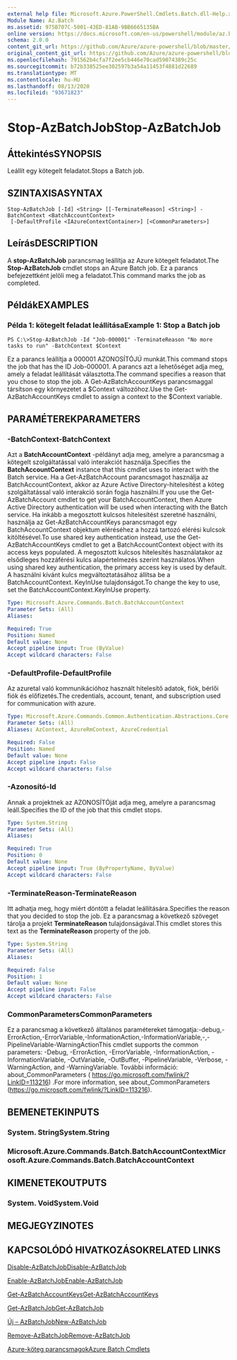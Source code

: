 ```yaml
---
external help file: Microsoft.Azure.PowerShell.Cmdlets.Batch.dll-Help.xml
Module Name: Az.Batch
ms.assetid: 975B707C-5001-43ED-81AB-9BB6665135BA
online version: https://docs.microsoft.com/en-us/powershell/module/az.batch/stop-azbatchjob
schema: 2.0.0
content_git_url: https://github.com/Azure/azure-powershell/blob/master/src/Batch/Batch/help/Stop-AzBatchJob.md
original_content_git_url: https://github.com/Azure/azure-powershell/blob/master/src/Batch/Batch/help/Stop-AzBatchJob.md
ms.openlocfilehash: 791562b4cfa7f2ee5cb446e70cad59074389c25c
ms.sourcegitcommit: b72b338525ee302597b3a54a11453f4881d22689
ms.translationtype: MT
ms.contentlocale: hu-HU
ms.lasthandoff: 08/13/2020
ms.locfileid: "93671823"
---
```

# <span data-ttu-id="1d4b8-101">Stop-AzBatchJob</span><span class="sxs-lookup"><span data-stu-id="1d4b8-101">Stop-AzBatchJob</span></span>

## <span data-ttu-id="1d4b8-102">Áttekintés</span><span class="sxs-lookup"><span data-stu-id="1d4b8-102">SYNOPSIS</span></span>
<span data-ttu-id="1d4b8-103">Leállít egy kötegelt feladatot.</span><span class="sxs-lookup"><span data-stu-id="1d4b8-103">Stops a Batch job.</span></span>

## <span data-ttu-id="1d4b8-104">SZINTAXISA</span><span class="sxs-lookup"><span data-stu-id="1d4b8-104">SYNTAX</span></span>

```
Stop-AzBatchJob [-Id] <String> [[-TerminateReason] <String>] -BatchContext <BatchAccountContext>
 [-DefaultProfile <IAzureContextContainer>] [<CommonParameters>]
```

## <span data-ttu-id="1d4b8-105">Leírás</span><span class="sxs-lookup"><span data-stu-id="1d4b8-105">DESCRIPTION</span></span>
<span data-ttu-id="1d4b8-106">A **stop-AzBatchJob** parancsmag leállítja az Azure kötegelt feladatot.</span><span class="sxs-lookup"><span data-stu-id="1d4b8-106">The **Stop-AzBatchJob** cmdlet stops an Azure Batch job.</span></span>
<span data-ttu-id="1d4b8-107">Ez a parancs befejezettként jelöli meg a feladatot.</span><span class="sxs-lookup"><span data-stu-id="1d4b8-107">This command marks the job as completed.</span></span>

## <span data-ttu-id="1d4b8-108">Példák</span><span class="sxs-lookup"><span data-stu-id="1d4b8-108">EXAMPLES</span></span>

### <span data-ttu-id="1d4b8-109">Példa 1: kötegelt feladat leállítása</span><span class="sxs-lookup"><span data-stu-id="1d4b8-109">Example 1: Stop a Batch job</span></span>
```
PS C:\>Stop-AzBatchJob -Id "Job-000001" -TerminateReason "No more tasks to run" -BatchContext $Context
```

<span data-ttu-id="1d4b8-110">Ez a parancs leállítja a 000001 AZONOSÍTÓJÚ munkát.</span><span class="sxs-lookup"><span data-stu-id="1d4b8-110">This command stops the job that has the ID Job-000001.</span></span>
<span data-ttu-id="1d4b8-111">A parancs azt a lehetőséget adja meg, amely a feladat leállítását választotta.</span><span class="sxs-lookup"><span data-stu-id="1d4b8-111">The command specifies a reason that you chose to stop the job.</span></span>
<span data-ttu-id="1d4b8-112">A Get-AzBatchAccountKeys parancsmaggal társítson egy környezetet a $Context változóhoz.</span><span class="sxs-lookup"><span data-stu-id="1d4b8-112">Use the Get-AzBatchAccountKeys cmdlet to assign a context to the $Context variable.</span></span>

## <span data-ttu-id="1d4b8-113">PARAMÉTEREK</span><span class="sxs-lookup"><span data-stu-id="1d4b8-113">PARAMETERS</span></span>

### <span data-ttu-id="1d4b8-114">-BatchContext</span><span class="sxs-lookup"><span data-stu-id="1d4b8-114">-BatchContext</span></span>
<span data-ttu-id="1d4b8-115">Azt a **BatchAccountContext** -példányt adja meg, amelyre a parancsmag a kötegelt szolgáltatással való interakciót használja.</span><span class="sxs-lookup"><span data-stu-id="1d4b8-115">Specifies the **BatchAccountContext** instance that this cmdlet uses to interact with the Batch service.</span></span>
<span data-ttu-id="1d4b8-116">Ha a Get-AzBatchAccount parancsmagot használja az BatchAccountContext, akkor az Azure Active Directory-hitelesítést a köteg szolgáltatással való interakció során fogja használni.</span><span class="sxs-lookup"><span data-stu-id="1d4b8-116">If you use the Get-AzBatchAccount cmdlet to get your BatchAccountContext, then Azure Active Directory authentication will be used when interacting with the Batch service.</span></span> <span data-ttu-id="1d4b8-117">Ha inkább a megosztott kulcsos hitelesítést szeretné használni, használja az Get-AzBatchAccountKeys parancsmagot egy BatchAccountContext objektum eléréséhez a hozzá tartozó elérési kulcsok kitöltésével.</span><span class="sxs-lookup"><span data-stu-id="1d4b8-117">To use shared key authentication instead, use the Get-AzBatchAccountKeys cmdlet to get a BatchAccountContext object with its access keys populated.</span></span> <span data-ttu-id="1d4b8-118">A megosztott kulcsos hitelesítés használatakor az elsődleges hozzáférési kulcs alapértelmezés szerint használatos.</span><span class="sxs-lookup"><span data-stu-id="1d4b8-118">When using shared key authentication, the primary access key is used by default.</span></span> <span data-ttu-id="1d4b8-119">A használni kívánt kulcs megváltoztatásához állítsa be a BatchAccountContext. KeyInUse tulajdonságot.</span><span class="sxs-lookup"><span data-stu-id="1d4b8-119">To change the key to use, set the BatchAccountContext.KeyInUse property.</span></span>

```yaml
Type: Microsoft.Azure.Commands.Batch.BatchAccountContext
Parameter Sets: (All)
Aliases:

Required: True
Position: Named
Default value: None
Accept pipeline input: True (ByValue)
Accept wildcard characters: False
```

### <span data-ttu-id="1d4b8-120">-DefaultProfile</span><span class="sxs-lookup"><span data-stu-id="1d4b8-120">-DefaultProfile</span></span>
<span data-ttu-id="1d4b8-121">Az azuretal való kommunikációhoz használt hitelesítő adatok, fiók, bérlői fiók és előfizetés.</span><span class="sxs-lookup"><span data-stu-id="1d4b8-121">The credentials, account, tenant, and subscription used for communication with azure.</span></span>

```yaml
Type: Microsoft.Azure.Commands.Common.Authentication.Abstractions.Core.IAzureContextContainer
Parameter Sets: (All)
Aliases: AzContext, AzureRmContext, AzureCredential

Required: False
Position: Named
Default value: None
Accept pipeline input: False
Accept wildcard characters: False
```

### <span data-ttu-id="1d4b8-122">-Azonosító</span><span class="sxs-lookup"><span data-stu-id="1d4b8-122">-Id</span></span>
<span data-ttu-id="1d4b8-123">Annak a projektnek az AZONOSÍTÓját adja meg, amelyre a parancsmag leáll.</span><span class="sxs-lookup"><span data-stu-id="1d4b8-123">Specifies the ID of the job that this cmdlet stops.</span></span>

```yaml
Type: System.String
Parameter Sets: (All)
Aliases:

Required: True
Position: 0
Default value: None
Accept pipeline input: True (ByPropertyName, ByValue)
Accept wildcard characters: False
```

### <span data-ttu-id="1d4b8-124">-TerminateReason</span><span class="sxs-lookup"><span data-stu-id="1d4b8-124">-TerminateReason</span></span>
<span data-ttu-id="1d4b8-125">Itt adhatja meg, hogy miért döntött a feladat leállítására.</span><span class="sxs-lookup"><span data-stu-id="1d4b8-125">Specifies the reason that you decided to stop the job.</span></span>
<span data-ttu-id="1d4b8-126">Ez a parancsmag a következő szöveget tárolja a projekt **TerminateReason** tulajdonságával.</span><span class="sxs-lookup"><span data-stu-id="1d4b8-126">This cmdlet stores this text as the **TerminateReason** property of the job.</span></span>

```yaml
Type: System.String
Parameter Sets: (All)
Aliases:

Required: False
Position: 1
Default value: None
Accept pipeline input: False
Accept wildcard characters: False
```

### <span data-ttu-id="1d4b8-127">CommonParameters</span><span class="sxs-lookup"><span data-stu-id="1d4b8-127">CommonParameters</span></span>
<span data-ttu-id="1d4b8-128">Ez a parancsmag a következő általános paramétereket támogatja:-debug,-ErrorAction,-ErrorVariable,-InformationAction,-InformationVariable,-,-PipelineVariable-WarningAction</span><span class="sxs-lookup"><span data-stu-id="1d4b8-128">This cmdlet supports the common parameters: -Debug, -ErrorAction, -ErrorVariable, -InformationAction, -InformationVariable, -OutVariable, -OutBuffer, -PipelineVariable, -Verbose, -WarningAction, and -WarningVariable.</span></span> <span data-ttu-id="1d4b8-129">További információ: about_CommonParameters ( https://go.microsoft.com/fwlink/?LinkID=113216) .</span><span class="sxs-lookup"><span data-stu-id="1d4b8-129">For more information, see about_CommonParameters (https://go.microsoft.com/fwlink/?LinkID=113216).</span></span>

## <span data-ttu-id="1d4b8-130">BEMENETEK</span><span class="sxs-lookup"><span data-stu-id="1d4b8-130">INPUTS</span></span>

### <span data-ttu-id="1d4b8-131">System. String</span><span class="sxs-lookup"><span data-stu-id="1d4b8-131">System.String</span></span>

### <span data-ttu-id="1d4b8-132">Microsoft.Azure.Commands.Batch.BatchAccountContext</span><span class="sxs-lookup"><span data-stu-id="1d4b8-132">Microsoft.Azure.Commands.Batch.BatchAccountContext</span></span>

## <span data-ttu-id="1d4b8-133">KIMENETEK</span><span class="sxs-lookup"><span data-stu-id="1d4b8-133">OUTPUTS</span></span>

### <span data-ttu-id="1d4b8-134">System. Void</span><span class="sxs-lookup"><span data-stu-id="1d4b8-134">System.Void</span></span>

## <span data-ttu-id="1d4b8-135">MEGJEGYZI</span><span class="sxs-lookup"><span data-stu-id="1d4b8-135">NOTES</span></span>

## <span data-ttu-id="1d4b8-136">KAPCSOLÓDÓ HIVATKOZÁSOK</span><span class="sxs-lookup"><span data-stu-id="1d4b8-136">RELATED LINKS</span></span>

[<span data-ttu-id="1d4b8-137">Disable-AzBatchJob</span><span class="sxs-lookup"><span data-stu-id="1d4b8-137">Disable-AzBatchJob</span></span>](./Disable-AzBatchJob.md)

[<span data-ttu-id="1d4b8-138">Enable-AzBatchJob</span><span class="sxs-lookup"><span data-stu-id="1d4b8-138">Enable-AzBatchJob</span></span>](./Enable-AzBatchJob.md)

[<span data-ttu-id="1d4b8-139">Get-AzBatchAccountKeys</span><span class="sxs-lookup"><span data-stu-id="1d4b8-139">Get-AzBatchAccountKeys</span></span>](./Get-AzBatchAccountKey.md)

[<span data-ttu-id="1d4b8-140">Get-AzBatchJob</span><span class="sxs-lookup"><span data-stu-id="1d4b8-140">Get-AzBatchJob</span></span>](./Get-AzBatchJob.md)

[<span data-ttu-id="1d4b8-141">Új – AzBatchJob</span><span class="sxs-lookup"><span data-stu-id="1d4b8-141">New-AzBatchJob</span></span>](./New-AzBatchJob.md)

[<span data-ttu-id="1d4b8-142">Remove-AzBatchJob</span><span class="sxs-lookup"><span data-stu-id="1d4b8-142">Remove-AzBatchJob</span></span>](./Remove-AzBatchJob.md)

[<span data-ttu-id="1d4b8-143">Azure-köteg parancsmagok</span><span class="sxs-lookup"><span data-stu-id="1d4b8-143">Azure Batch Cmdlets</span></span>](/powershell/module/az.batch)


